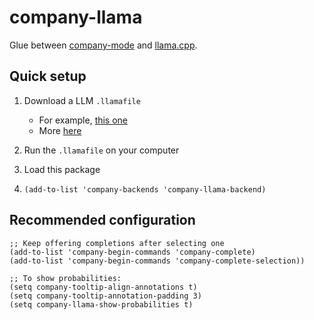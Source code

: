 company-llama
=============

Glue between [company-mode](https://github.com/company-mode/company-mode) and [llama.cpp](https://github.com/ggerganov/llama.cpp).

Quick setup
-----------

1. Download a LLM `.llamafile`
   - For example, [this one](https://huggingface.co/jartine/wizardcoder-13b-python/resolve/main/wizardcoder-python-13b.llamafile?download=true)
   - More [here](https://github.com/jart/emacs-copilot?tab=readme-ov-file#llm-download-links)

2. Run the `.llamafile` on your computer

3. Load this package

4. ```elisp
   (add-to-list 'company-backends 'company-llama-backend)
   ```

Recommended configuration
-------------------------

```elisp
;; Keep offering completions after selecting one
(add-to-list 'company-begin-commands 'company-complete)
(add-to-list 'company-begin-commands 'company-complete-selection))

;; To show probabilities:
(setq company-tooltip-align-annotations t)
(setq company-tooltip-annotation-padding 3)
(setq company-llama-show-probabilities t)
```
